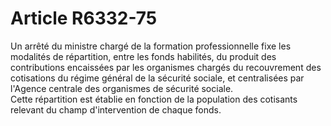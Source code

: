 # Article R6332-75

  
Un arrêté du ministre chargé de la formation professionnelle fixe les modalités de répartition, entre les fonds habilités, du produit des contributions encaissées par les organismes chargés du recouvrement des cotisations du régime général de la sécurité sociale, et centralisées par l'Agence centrale des organismes de sécurité sociale.   
Cette répartition est établie en fonction de la population des cotisants relevant du champ d'intervention de chaque fonds.